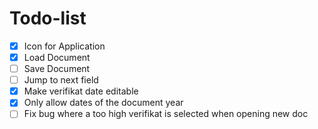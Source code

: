 Todo-list
=========

- [x] Icon for Application
- [x] Load Document
- [ ] Save Document
- [ ] Jump to next field
- [x] Make verifikat date editable
- [x] Only allow dates of the document year
- [ ] Fix bug where a too high verifikat is selected when opening new doc
